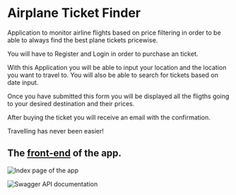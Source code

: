 # Airplane Ticket Finder

Application to monitor airline flights based on price filtering in order to be able to always find the best plane tickets pricewise.

You will have to Register and Login in order to purchase an ticket.

With this Application you will be able to input your location and the location you want to travel to. You will also be able to search for tickets based on date input.

Once you have submitted this form you will be displayed all the fligths going to your desired destination and their prices.

After buying the ticket you will receive an email with the confirmation.

Travelling has never been easier!

## The [front-end](https://github.com/ioaniuliancirciumaru/flightAPI_frontend) of the app.

![Index page of the app](/img/index-page.png "Index page")

![Swagger API documentation](/img/swagger_API_documentation.png "Swagger")






